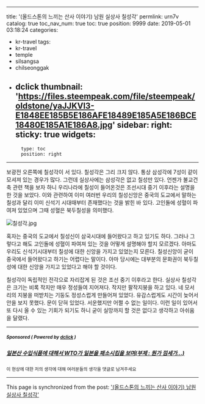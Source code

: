 
---
title: '(올드스톤의 느끼는 산사 이야기) 남원 실상사 칠성각'
permlink: urn7v
catalog: true
toc_nav_num: true
toc: true
position: 9999
date: 2019-05-01 03:18:24
categories:
- kr-travel
tags:
- kr-travel
- temple
- silsangsa
- chilseonggak
- dclick
thumbnail: 'https://files.steempeak.com/file/steempeak/oldstone/yaJJKVl3-E1848EE185B5E186AFE18489E185A5E186BCE18480E185A1E186A8.jpg'
sidebar:
    right:
        sticky: true
widgets:
    -
        type: toc
        position: right
---



보광전 오른쪽에 칠성각이 서 있다. 칠성각은 그리 크지 않다. 통상 삼성각에 7성이 같이 모셔져 있는 경우가 많다. 그런데 실상사에는 삼성각은 없고 칠성만 있다. 언젠가 불교건축 관련 책을 보자 하니 우리나라에 칠성이 들어온것은 조선시대 중기 이후라는 설명을 한 것을 보았다. 이와 관련하여 이미 여러번 우리의 칠성신앙은 중국의 도교에서 말하는 칠성과 달리 이미 신석기 시대때부터 존재했다는 것을 밝힌 바 있다. 고인돌에 성혈이 파여져 있었으며 그때 성혈은 북두칠성을 의미했다. 

![칠성각.jpg](https://files.steempeak.com/file/steempeak/oldstone/yaJJKVl3-E1848EE185B5E186AFE18489E185A5E186BCE18480E185A1E186A8.jpg)

혹자는 중국의 도교에서 칠성신이 삼국시대에 들어왔다고 하고 있기도 하다. 그러나 그렇다고 해도 고인돌에 성혈이 파여져 있는 것을 어떻게 설명해야 할지 모르겠다. 아마도 우리도 신석기시대부터 칠성에 대한 신앙을 가지고 있었는지 모른다. 칠성신앙이 굳이 중국에서 들어왔다고 하기는 어렵다는 말이다. 아마 당시에는 대부분의 문화권이 북두칠성에 대한 신앙을 가지고 있었다고 해야 할 것이다.

칠성각이 독립적인 전각으로 자리잡게 된 것은 조선 중기 이후라고 한다. 실상사 칠성각은 크기는 비록 작지만 매우 정성들여 지어져다. 작지만 팔작지붕을 하고 있다. 네 모서리의 지붕을 떠받치는 기둥도 정성스럽게 만들어져 있었다. 유감스럽게도 시간이 늦어서 안을 보지 못했다. 문이 닫혀 있었다. 서운했지만 어쩔 수 없는 일이다. 이런 일이 있어서 또 다시 올 수 있는 기회가 되기도 하니 굳이 실망까지 할 것은 없다고 생각하고 아쉬움을 달랬다. 



---

#####  <sub> **Sponsored ( Powered by [dclick](https://www.dclick.io) )** </sub>
##### [일본산 수입식품에 대해서 WTO가 일본을 패소시킴을 보며(부제 : 뭔가 낌세가...)](https://api.dclick.io/v1/c?x=eyJhbGciOiJIUzI1NiIsInR5cCI6IkpXVCJ9.eyJjIjoib2xkc3RvbmUiLCJzIjoidXJuN3YiLCJhIjpbInQtMTc5NSJdLCJ1cmwiOiJodHRwczovL3N0ZWVtaXQuY29tL2tyL0BzaW5kb2phL3d0byIsImlhdCI6MTU1NjY5MDUwMiwiZXhwIjoxODcyMDUwNTAyfQ.gKcryhoAqV6FlYq-dgvUkoANqTVXhmzqFRyf9gPILk8)
<sup>이 현상에 대한 저의 생각에 대해 여러분들의 생각을 댓글로 남겨주세요</sup>


- - -

This page is synchronized from the post: ['(올드스톤의 느끼는 산사 이야기) 남원 실상사 칠성각'](https://steemit.com/@oldstone/urn7v)
